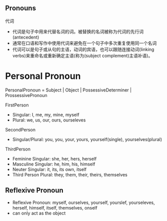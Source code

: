 ## Pronouns
代词
* 代词是句子中用来代替名词的词。被替换的名词被称为代词的先行词(antecedent)
* 通常在口语和写作中使用代词来避免在一个句子中多次重复使用同一个名词
* 代词可以是句子或从句的主语，动词的宾语，也可以跟随连接动词(linking verbs)来重命名或重新确定主语(称为(subject complement)主语补语)。

# Personal Pronoun
PersonalPronoun = Subject | Object | PossessiveDeterminer | ProssessivePronoun


FirstPerson
* Singular: I, me, my, mine, myself
* Plural: we, us, our, ours, ourseleves

SecondPerson
* Singular/Plural: you, you, your, yours, yourself(single), yourselves(plural)

ThirdPerson
* Feminine Singular: she, her, hers, herself
* Masculine Singular: he, him, his, himself
* Neuter Singular: it, its, its own, itself
* Third Person Plural: they, them, their, theirs, themselves

## Reflexive Pronoun
* Reflexive Pronoun: myself, ourselves, yourself, yourslef, yourseleves, herself, himself, itself, themselves, onself
* can only act as the object 